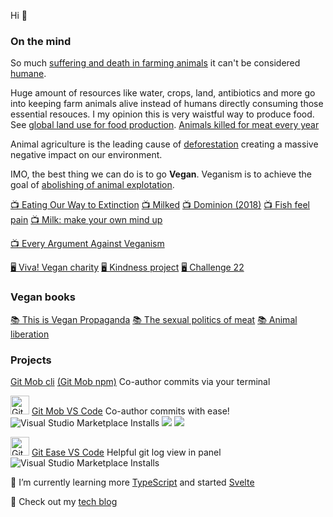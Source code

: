 Hi 👋

### On the mind

So much [suffering and death in farming animals](https://www.youtube.com/watch?v=LQRAfJyEsko) it can't be considered [humane](https://www.merriam-webster.com/dictionary/humane).

Huge amount of resources like water, crops, land, antibiotics and more go into keeping farm animals alive instead of humans directly consuming those essential resouces. I my opinion this is very waistful way to produce food. See [global land use for food production](https://ourworldindata.org/global-land-for-agriculture). [Animals killed for meat every year](https://ourworldindata.org/grapher/animals-slaughtered-for-meat)

Animal agriculture is the leading cause of [deforestation](https://ourworldindata.org/deforestation) creating a massive negative impact on our environment.

IMO, the best thing we can do is to go **Vegan**. Veganism is to achieve the goal of [abolishing of animal explotation](https://www.abolitionistapproach.com/about/).

[📺 Eating Our Way to Extinction](https://www.youtube.com/watch?v=LaPge01NQTQ) [📺 Milked](https://milked.film/watch) [📺 Dominion (2018)](https://www.youtube.com/watch?v=LQRAfJyEsko) [📺 Fish feel pain](https://youtu.be/y8Nj1-YZDlc) [📺 Milk: make your own mind up](https://youtu.be/d5wabeFG9pM)

[📺 Every Argument Against Veganism](https://www.youtube.com/watch?v=byTxzzztRBU&ab_channel=TEDxTalks)

[🖥 Viva! Vegan charity](https://viva.org.uk/) [🖥 Kindness project](https://www.kindnessproject.org.au/) [🖥 Challenge 22](https://challenge22.com/)

### Vegan books

[📚 This is Vegan Propaganda](https://www.goodreads.com/book/show/58093554-this-is-vegan-propaganda?ac=1&from_search=true&qid=U50eqxHkIX&rank=1) [📚 The sexual politics of meat](https://www.goodreads.com/book/show/51714.The_Sexual_Politics_of_Meat) [📚 Animal liberation](https://www.goodreads.com/book/show/29380.Animal_Liberation?from_search=true&from_srp=true&qid=9m6BzXkQqP&rank=1) 

### Projects

[Git Mob cli](https://github.com/rkotze/git-mob) [(Git Mob npm)](https://www.npmjs.com/package/git-mob) Co-author commits via your terminal

  <img src="https://user-images.githubusercontent.com/10452163/79142596-a808fa00-7db3-11ea-9a02-2d020e0b29d7.png" width="30" alt="Git Mob" /> [Git Mob VS Code](https://github.com/rkotze/git-mob-vs-code) Co-author commits with ease! ![Visual Studio Marketplace Installs](https://img.shields.io/visual-studio-marketplace/i/RichardKotze.git-mob?color=brightgreen&label=VSCode%20installs) ![](https://vsmarketplacebadge.apphb.com/installs/RichardKotze.git-mob.svg) ![](https://img.shields.io/open-vsx/dt/RichardKotze/git-mob?color=brightgreen&label=VSX%20install)

<img src="https://user-images.githubusercontent.com/10452163/104818888-310d0000-5822-11eb-8d37-89d917672783.png" width="30" alt="Git ease" /> [Git Ease VS Code](https://github.com/rkotze/git-ease) Helpful git log view in panel ![Visual Studio Marketplace Installs](https://img.shields.io/visual-studio-marketplace/i/RichardKotze.git-ease?color=brightgreen&label=VSCode%20installs)

🌱 I’m currently learning more [TypeScript](https://www.typescriptlang.org/) and started [Svelte](https://svelte.dev/)

:ledger: Check out my [tech blog](https://www.richardkotze.com)

<!--
**rkotze/rkotze** is a ✨ _special_ ✨ repository because its `README.md` (this file) appears on your GitHub profile.

Emoji list: https://gist.github.com/rxaviers/7360908

Here are some ideas to get you started:

- 🔭 I’m currently working on ...
- 🌱 I’m currently learning ...
- 👯 I’m looking to collaborate on ...
- 🤔 I’m looking for help with ...
- 💬 Ask me about ...
- 📫 How to reach me: ...
- 😄 Pronouns: ...
- ⚡ Fun fact: ...
-->
